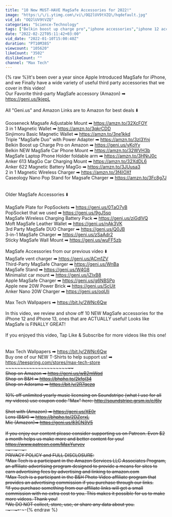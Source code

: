 ```yaml
---
title: "10 New MUST-HAVE MagSafe Accessories for 2022!"
image: "https:\/\/i.ytimg.com\/vi\/OQ2lUV9tVZQ\/hqdefault.jpg"
vid_id: "OQ2lUV9tVZQ"
categories: "Science-Technology"
tags: ["Belkin boost up charge pro","iphone accessories","iphone 12 accessories"]
date: "2022-02-22T05:11:42+03:00"
vid_date: "2022-01-10T15:00:40Z"
duration: "PT10M38S"
viewcount: "105620"
likeCount: "3502"
dislikeCount: ""
channel: "Max Tech"
---
```

{% raw %}It's been over a year since Apple Introduced MagSafe for iPhone, and we Finally have a wide variety of useful third party accessories that we cover in this video! <br />Our Favorite third-party MagSafe accessory (Amazon) ➡ <a rel="nofollow" target="blank" href="https://geni.us/lkjepL">https://geni.us/lkjepL</a><br /><br />All &quot;Geni.us&quot; and Amazon Links are to Amazon for best deals ⬇️<br /><br />Gooseneck Magsafe Adjustable Mount ➡ <a rel="nofollow" target="blank" href="https://amzn.to/32XcFOY">https://amzn.to/32XcFOY</a><br />3 in 1 Magnetic Wallet ➡ <a rel="nofollow" target="blank" href="https://amzn.to/3qkrCDD">https://amzn.to/3qkrCDD</a><br />Sinjimoru Basic Magnetic Wallet ➡ <a rel="nofollow" target="blank" href="https://amzn.to/3ne1kkd">https://amzn.to/3ne1kkd</a><br />Triple &quot;MagSafe Duo&quot; with Power Adapter ➡ <a rel="nofollow" target="blank" href="https://amzn.to/3zI3Ynj">https://amzn.to/3zI3Ynj</a><br />Belkin Boost up Charge Pro on Amazon ➡ <a rel="nofollow" target="blank" href="https://geni.us/yKoYv">https://geni.us/yKoYv</a><br />Belkin NEW MagSafe Car Phone Mount ➡ <a rel="nofollow" target="blank" href="https://amzn.to/32WVH3b">https://amzn.to/32WVH3b</a><br />MagSafe  Laptop Phone Holder foldable arm ➡ <a rel="nofollow" target="blank" href="https://amzn.to/3HNrJ0c">https://amzn.to/3HNrJ0c</a><br />Anker 613 MagGo Car Charging Mount ➡ <a rel="nofollow" target="blank" href="https://amzn.to/32XdDL6">https://amzn.to/32XdDL6</a><br />Anker 622 Magnetic Battery MagGo ➡ <a rel="nofollow" target="blank" href="https://amzn.to/3JUusa3">https://amzn.to/3JUusa3</a><br />2 in 1 Magnetic Wireless Charger ➡ <a rel="nofollow" target="blank" href="https://amzn.to/3f4IOXf">https://amzn.to/3f4IOXf</a><br />Caseology Nano Pop Stand for Magsafe Charger ➡ <a rel="nofollow" target="blank" href="https://amzn.to/3Fc8g7J">https://amzn.to/3Fc8g7J</a><br /><br /><br />Older MagSafe Accessories ⬇️ <br /><br />MagSafe Plate for PopSockets ➡ <a rel="nofollow" target="blank" href="https://geni.us/0TaO7yB">https://geni.us/0TaO7yB</a><br />PopSocket that we used ➡ <a rel="nofollow" target="blank" href="https://geni.us/9gJ5sp">https://geni.us/9gJ5sp</a><br />MagSafe Wireless Charging Battery Pack ➡ <a rel="nofollow" target="blank" href="https://geni.us/ziGdlVQ">https://geni.us/ziGdlVQ</a><br />Moft MagSafe Leather Wallet ➡ <a rel="nofollow" target="blank" href="https://geni.us/nAk3VK">https://geni.us/nAk3VK</a><br />3rd Party MagSafe DUO Charger ➡ <a rel="nofollow" target="blank" href="https://geni.us/Q0JB">https://geni.us/Q0JB</a><br />3-in-1 MagSafe Charger ➡ <a rel="nofollow" target="blank" href="https://geni.us/zSaAdr2">https://geni.us/zSaAdr2</a><br />Sticky MagSafe Wall Mount ➡ <a rel="nofollow" target="blank" href="https://geni.us/wuFF5zb">https://geni.us/wuFF5zb</a><br /><br />MagSafe Accessories from our previous video ⬇️<br />MagSafe vent charger ➡ <a rel="nofollow" target="blank" href="https://geni.us/ACm1ZV">https://geni.us/ACm1ZV</a><br />Third-Party MagSafe Charger ➡ <a rel="nofollow" target="blank" href="https://geni.us/WnBa">https://geni.us/WnBa</a><br />MagSafe Stand ➡ <a rel="nofollow" target="blank" href="https://geni.us/W4G8">https://geni.us/W4G8</a><br />Minimalist car mount ➡ <a rel="nofollow" target="blank" href="https://geni.us/iZIxB8">https://geni.us/iZIxB8</a><br />Apple MagSafe Charger ➡ <a rel="nofollow" target="blank" href="https://geni.us/g6NBSPp">https://geni.us/g6NBSPp</a><br />Apple new 20W Power Brick ➡ <a rel="nofollow" target="blank" href="https://geni.us/ScUit">https://geni.us/ScUit</a><br />Anker Nano 20W Charger ➡ <a rel="nofollow" target="blank" href="https://geni.us/oqUIi">https://geni.us/oqUIi</a><br /><br />Max Tech Wallpapers ➡ <a rel="nofollow" target="blank" href="https://bit.ly/2WNc6Qw">https://bit.ly/2WNc6Qw</a><br /><br />In this video, we review and show off 10 NEW MagSafe accessories for the iPhone 12 and iPhone 13, ones that are ACTUALLY useful! Looks like MagSafe is FINALLY GREAT! <br /><br />If you enjoyed this video, Tap Like &amp; Subscribe for more videos like this one! <br /><br /><br />Max Tech Wallpapers ➡ <a rel="nofollow" target="blank" href="https://bit.ly/2WNc6Qw">https://bit.ly/2WNc6Qw</a><br />Buy one of our NEW T-Shirts to help support us! ➡ <a rel="nofollow" target="blank" href="https://teespring.com/stores/max-tech-store">https://teespring.com/stores/max-tech-store</a><br />~~~~~~~~~~~~~~~~~~~~~~~~~~~~~~~~~~~<br />Shop on Amazon ➡ <a rel="nofollow" target="blank" href="https://geni.us/wB2mWqd">https://geni.us/wB2mWqd</a><br />Shop on B&amp;H ➡ <a rel="nofollow" target="blank" href="https://bhpho.to/2kfoI34">https://bhpho.to/2kfoI34</a><br />Shop on Adorama ➡ <a rel="nofollow" target="blank" href="https://bit.ly/2R7qezq">https://bit.ly/2R7qezq</a> <br /><br />10% off unlimited yearly music licensing on Soundstripe (what I use for all my videos) use coupon code &quot;Max&quot; here: <a rel="nofollow" target="blank" href="http://soundstripe.grsm.io/e/6lv">http://soundstripe.grsm.io/e/6lv</a><br /><br />Shot with (Amazon) ➡ <a rel="nofollow" target="blank" href="https://geni.us/XE0r">https://geni.us/XE0r</a><br />Lens (B&amp;H) ➡ <a rel="nofollow" target="blank" href="https://bhpho.to/2DZerxL">https://bhpho.to/2DZerxL</a> <br />Mic (Amazon)➡ <a rel="nofollow" target="blank" href="https://geni.us/83CN3V5">https://geni.us/83CN3V5</a><br /><br />If you enjoy our content please consider supporting us on Patreon. Even $2 a month helps us make more and better content for you!<br /><a rel="nofollow" target="blank" href="https://www.patreon.com/MaxYuryev">https://www.patreon.com/MaxYuryev</a><br />-~-~~-~~~-~~-~-<br />PRIVACY POLICY and FULL DISCLOSURE:<br />°Max Tech is a participant in the Amazon Services LLC Associates Program, an affiliate advertising program designed to provide a means for sites to earn advertising fees  by advertising and linking to amazon.com<br />°Max Tech is a participant in the B&amp;H Photo Video affiliate program that provides an advertising commission if you purchase through our links. <br />°If you purchase something from our affiliate links will get a small commission with no extra cost to you. This makes it possible for us to make more videos. Thank you! <br />°We DO NOT collect, store, use, or share any data about you.<br />-~-~~-~~~-~~-~-{% endraw %}
